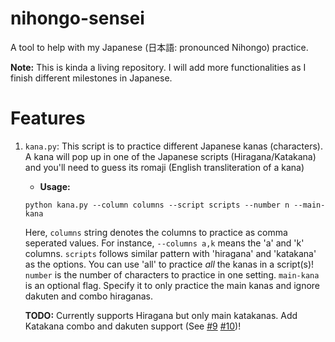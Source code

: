 # nihongo-sensei
A tool to help with my Japanese (日本語: pronounced Nihongo) practice.

**Note:** This is kinda a living repository.
I will add more functionalities as I finish different milestones in Japanese.

# Features
1. `kana.py`: This script is to practice different Japanese kanas (characters).
A kana will pop up in one of the Japanese scripts (Hiragana/Katakana) and you'll
need to guess its romaji (English transliteration of a kana)
    - **Usage:**
    ```python3
    python kana.py --column columns --script scripts --number n --main-kana
    ```
    Here, `columns` string denotes the columns to practice as comma seperated values.
    For instance, `--columns a,k` means the 'a' and 'k' columns.
    `scripts` follows similar pattern with 'hiragana' and 'katakana' as the
    options. You can use 'all' to practice *all* the kanas in a script(s)!
    `number` is the number of characters to practice in one setting.
    `main-kana` is an optional flag. Specify it to only practice the main kanas
    and ignore dakuten and combo hiraganas.

    **TODO:** Currently supports Hiragana but only main katakanas.
    Add Katakana combo and dakuten support (See [#9][i9] [#10][i10])!

[i9]: https://github.com/Demfier/nihongo-sensei/issues/9
[i10]: https://github.com/Demfier/nihongo-sensei/issues/10
